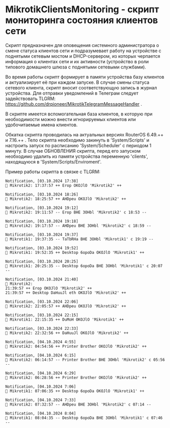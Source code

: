 # MikrotikClientsMonitoring - скрипт мониторинга состояния клиентов сети 
Скрипт предназначен для оповещения системного администратора о смене статуса клиентов сети и подразумевает работу на устройстве с поднятыми сетевым мостом и DHCP-сервером, из которых черпается информация о клиентах сети и их активности (устройство в роли типового домашнего шлюза с поднятыми сетевыми службами).

Во время работы скрипт формирует в памяти устройства базу клиентов и актуализирует её при каждом запуске. В случае смены статуса сетевого клиента, скрипт вносит соответствующую запись в журнал устройства. Для отправки уведомлений в Телеграм следует задействовать TLGRM: https://github.com/drpioneer/MikrotikTelegramMessageHandler .

В скрипте имеется вспомогательная база клиентов, в которую при необходимости можно внести игнорируемых клиентов или удобочитаемые имена клиентов.

Обкатка скрипта проводилась на актуальных версиях RouterOS 6.49.++ и 7.16.++ . Тело скрипта необходимо закинуть в 'System/Scripts' и настроить запуск по расписанию 'System/Scheduler' с периодом 1 минуту. В случае ОБНОВЛЕНИЯ скрипта, перед его запуском необходимо удалить из памяти устройства переменную 'clients', находящуюся в 'System/Scripts/Enviroment'.

Пример работы скрипта в связке с TLGRM:
```
Notification, [03.10.2024 17:38]
🍒 Mikrotik2: 17:37:57 ++ Erop OKOJlO 'Mikrotik2' ++

Notification, [03.10.2024 18:26]
🍒 Mikrotik2: 18:25:57 ++ AHDpeu OKOJlO 'Mikrotik2' ++

Notification, [03.10.2024 19:12]
🍒 Mikrotik2: 19:11:57 -- Erop BHE 3OHbl 'Mikrotik2' c 18:53 --

Notification, [03.10.2024 19:18]
🍒 Mikrotik2: 19:17:57 -- AHDpeu BHE 3OHbl 'Mikrotik2' c 18:59 --

Notification, [03.10.2024 19:37]
🍒 Mikrotik1: 19:37:35 -- TaTbRHa BHE 3OHbl 'Mikrotik1' c 19:19 --

Notification, [03.10.2024 19:52]
🍒 Mikrotik1: 19:52:35 ++ Desktop 6opoDa OKOJlO 'Mikrotik1' ++

Notification, [03.10.2024 20:25]
🍒 Mikrotik1: 20:25:35 -- Desktop 6opoDa BHE 3OHbl 'Mikrotik1' c 20:07 --

Notification, [03.10.2024 21:40]
🍒 Mikrotik2:
21:39:57 ++ Erop OKOJlO 'Mikrotik2' ++
21:39:57 ++ Desktop DaHuuJl eth OKOJlO 'Mikrotik2' ++

Notification, [03.10.2024 22:06]
🍒 Mikrotik2: 22:05:57 ++ AHDpeu OKOJlO 'Mikrotik2' ++

Notification, [03.10.2024 22:15]
🍒 Mikrotik1: 22:15:35 ++ DuMoH OKOJlO 'Mikrotik1' ++

Notification, [03.10.2024 22:33]
🍒 Mikrotik2: 22:32:56 ++ DaHuuJl OKOJlO 'Mikrotik2' ++

Notification, [04.10.2024 4:55]
🍒 Mikrotik2: 04:54:56 ++ Printer Brother OKOJlO 'Mikrotik2' ++

Notification, [04.10.2024 6:15]
🍒 Mikrotik2: 06:14:57 -- Printer Brother BHE 3OHbl 'Mikrotik2' c 05:56 --

Notification, [04.10.2024 6:29]
🍒 Mikrotik2: 06:28:56 ++ Printer Brother OKOJlO 'Mikrotik2' ++

Notification, [04.10.2024 7:06]
🍒 Mikrotik1: 07:06:35 ++ Desktop 6opoDa OKOJlO 'Mikrotik1' ++

Notification, [04.10.2024 7:33]
🍒 Mikrotik2: 07:32:57 -- AHDpeu BHE 3OHbl 'Mikrotik2' c 07:14 --

Notification, [04.10.2024 8:04]
🍒 Mikrotik1: 08:04:35 -- Desktop 6opoDa BHE 3OHbl 'Mikrotik1' c 07:46 --
```
